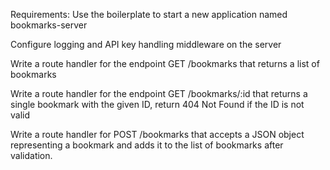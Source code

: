 Requirements:
Use the boilerplate to start a new application named bookmarks-server

Configure logging and API key handling middleware on the server

Write a route handler for the endpoint GET /bookmarks that returns a list of bookmarks

Write a route handler for the endpoint GET /bookmarks/:id that returns a single bookmark with the given ID, return 404 Not Found if the ID is not valid

Write a route handler for POST /bookmarks that accepts a JSON object representing a bookmark and adds it to the list of bookmarks after validation.
